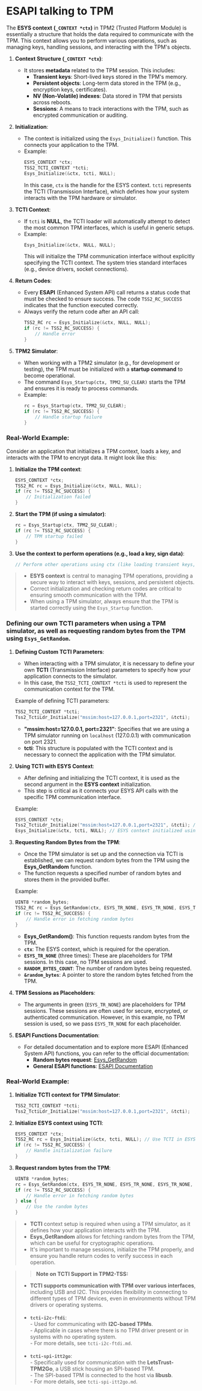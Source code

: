 # ESAPI talking to TPM

The **ESYS context** **(`_CONTEXT *ctx`)** in TPM2 (Trusted Platform Module) is essentially a structure that holds the data required to communicate with the TPM. This context allows you to perform various operations, such as managing keys, handling sessions, and interacting with the TPM's objects.

1. **Context Structure (`_CONTEXT *ctx`)**:
   - It stores **metadata** related to the TPM session. This includes:
     - **Transient keys**: Short-lived keys stored in the TPM's memory.
     - **Persistent objects**: Long-term data stored in the TPM (e.g., encryption keys, certificates).
     - **NV (Non-Volatile) indexes**: Data stored in TPM that persists across reboots.
     - **Sessions**: A means to track interactions with the TPM, such as encrypted communication or auditing.

2. **Initialization**:
   - The context is initialized using the `Esys_Initialize()` function. This connects your application to the TPM.
   - Example:
     ```c
     ESYS_CONTEXT *ctx;
     TSS2_TCTI_CONTEXT *tcti;
     Esys_Initialize(&ctx, tcti, NULL);
     ```
     In this case, `ctx` is the handle for the ESYS context. `tcti` represents the TCTI (Transmission Interface), which defines how your system interacts with the TPM hardware or simulator.

3. **TCTI Context**:
   - If `tcti` is **NULL**, the TCTI loader will automatically attempt to detect the most common TPM interfaces, which is useful in generic setups.
   - Example:
     ```c
     Esys_Initialize(&ctx, NULL, NULL);
     ```
     This will initialize the TPM communication interface without explicitly specifying the TCTI context. The system tries standard interfaces (e.g., device drivers, socket connections).

4. **Return Codes**:
   - Every **ESAPI** (Enhanced System API) call returns a status code that must be checked to ensure success. The code `TSS2_RC_SUCCESS` indicates that the function executed correctly.
   - Always verify the return code after an API call:
     ```c
     TSS2_RC rc = Esys_Initialize(&ctx, NULL, NULL);
     if (rc != TSS2_RC_SUCCESS) {
         // Handle error
     }
     ```

5. **TPM2 Simulator**:
   - When working with a TPM2 simulator (e.g., for development or testing), the TPM must be initialized with a **startup command** to become operational.
   - The command `Esys_Startup(ctx, TPM2_SU_CLEAR)` starts the TPM and ensures it is ready to process commands.
   - Example:
     ```c
     rc = Esys_Startup(ctx, TPM2_SU_CLEAR);
     if (rc != TSS2_RC_SUCCESS) {
         // Handle startup failure
     }
     ```

### Real-World Example:
Consider an application that initializes a TPM context, loads a key, and interacts with the TPM to encrypt data. It might look like this:
1. **Initialize the TPM context**:
   ```c
   ESYS_CONTEXT *ctx;
   TSS2_RC rc = Esys_Initialize(&ctx, NULL, NULL);
   if (rc != TSS2_RC_SUCCESS) {
       // Initialization failed
   }
   ```

2. **Start the TPM (if using a simulator)**:
   ```c
   rc = Esys_Startup(ctx, TPM2_SU_CLEAR);
   if (rc != TSS2_RC_SUCCESS) {
       // TPM startup failed
   }
   ```

3. **Use the context to perform operations (e.g., load a key, sign data)**:
   ```c
   // Perform other operations using ctx (like loading transient keys, handling sessions, etc.)
   ```
>- **ESYS context** is central to managing TPM operations, providing a secure way to interact with keys, sessions, and persistent objects.
>- Correct initialization and checking return codes are critical to ensuring smooth communication with the TPM.
>- When using a TPM simulator, always ensure that the TPM is started correctly using the `Esys_Startup` function.


### Defining our own **TCTI parameters** when using a TPM simulator, as well as requesting random bytes from the TPM using **`Esys_GetRandom`**. 

1. **Defining Custom TCTI Parameters**:
   - When interacting with a TPM simulator, it is necessary to define your own **TCTI** (Transmission Interface) parameters to specify how your application connects to the simulator.
   - In this case, the `TSS2_TCTI_CONTEXT *tcti` is used to represent the communication context for the TPM.
   
   Example of defining TCTI parameters:
   ```c
   TSS2_TCTI_CONTEXT *tcti;
   Tss2_TctiLdr_Initialize("mssim:host=127.0.0.1,port=2321", &tcti);
   ```
   - **"mssim:host=127.0.0.1, port=2321"**: Specifies that we are using a TPM simulator running on `localhost` (127.0.0.1) with communication on port 2321.
   - **tcti**: This structure is populated with the TCTI context and is necessary to connect the application with the TPM simulator.

2. **Using TCTI with ESYS Context**:
   - After defining and initializing the TCTI context, it is used as the second argument in the **ESYS context** initialization.
   - This step is critical as it connects your ESYS API calls with the specific TPM communication interface.
   
   Example:
   ```c
   ESYS_CONTEXT *ctx;
   Tss2_TctiLdr_Initialize("mssim:host=127.0.0.1,port=2321", &tcti); // TCTI initialized
   Esys_Initialize(&ctx, tcti, NULL); // ESYS context initialized using the TCTI context
   ```

3. **Requesting Random Bytes from the TPM**:
   - Once the TPM simulator is set up and the connection via TCTI is established, we can request random bytes from the TPM using the **Esys_GetRandom** function.
   - The function requests a specified number of random bytes and stores them in the provided buffer.

   Example:
   ```c
   UINT8 *random_bytes;
   TSS2_RC rc = Esys_GetRandom(ctx, ESYS_TR_NONE, ESYS_TR_NONE, ESYS_TR_NONE, RANDOM_BYTES_COUNT, &random_bytes);
   if (rc != TSS2_RC_SUCCESS) {
       // Handle error in fetching random bytes
   }
   ```
   - **Esys_GetRandom()**: This function requests random bytes from the TPM.
   - **`ctx`**: The ESYS context, which is required for the operation.
   - **`ESYS_TR_NONE`** (three times): These are placeholders for TPM sessions. In this case, no TPM sessions are used.
   - **`RANDOM_BYTES_COUNT`**: The number of random bytes being requested.
   - **`&random_bytes`**: A pointer to store the random bytes fetched from the TPM.

4. **TPM Sessions as Placeholders**:
   - The arguments in green (`ESYS_TR_NONE`) are placeholders for TPM sessions. These sessions are often used for secure, encrypted, or authenticated communication. However, in this example, no TPM session is used, so we pass `ESYS_TR_NONE` for each placeholder.

5. **ESAPI Functions Documentation**:
   - For detailed documentation and to explore more ESAPI (Enhanced System API) functions, you can refer to the official documentation:
     - **Random bytes request**: [Esys_GetRandom](https://tpm2-tss.readthedocs.io/en/2.4.5/group__esys__getrandom.html)
     - **General ESAPI functions**: [ESAPI Documentation](https://tpm2-tss.readthedocs.io/en/2.4.5/group__esys__tpm.html)

### Real-World Example:
1. **Initialize TCTI context for TPM Simulator**:
   ```c
   TSS2_TCTI_CONTEXT *tcti;
   Tss2_TctiLdr_Initialize("mssim:host=127.0.0.1,port=2321", &tcti);  // Connect to simulator
   ```

2. **Initialize ESYS context using TCTI**:
   ```c
   ESYS_CONTEXT *ctx;
   TSS2_RC rc = Esys_Initialize(&ctx, tcti, NULL); // Use TCTI in ESYS initialization
   if (rc != TSS2_RC_SUCCESS) {
       // Handle initialization failure
   }
   ```

3. **Request random bytes from the TPM**:
   ```c
   UINT8 *random_bytes;
   rc = Esys_GetRandom(ctx, ESYS_TR_NONE, ESYS_TR_NONE, ESYS_TR_NONE, 16, &random_bytes); // Request 16 random bytes
   if (rc != TSS2_RC_SUCCESS) {
       // Handle error in fetching random bytes
   } else {
       // Use the random bytes
   }
   ```

>- **TCTI** context setup is required when using a TPM simulator, as it defines how your application interacts with the TPM.
>- **Esys_GetRandom** allows for fetching random bytes from the TPM, which can be useful for cryptographic operations.
>- It's important to manage sessions, initialize the TPM properly, and ensure you handle return codes to verify success in each operation.

>> **Note on TCTI Support in TPM2-TSS:**
> - **TCTI supports communication with TPM over various interfaces**, including USB and I2C. This provides flexibility in connecting to different types of TPM devices, even in environments without TPM drivers or operating systems.<br><br>
> - **`tcti-i2c-ftdi`**:<br>
     -  Used for communicating with **I2C-based TPMs**.<br>
     -  Applicable in cases where there is no TPM driver present or in systems with no operating system.<br>
     -  For more details, see `tcti-i2c-ftdi.md`.
    <br><br>
> - **`tcti-spi-itt2go`**:<br>
     -  Specifically used for communication with the **LetsTrust-TPM2Go**, a USB stick housing an SPI-based TPM.<br>
     -  The SPI-based TPM is connected to the host via **libusb**.<br>
     -  For more details, see `tcti-spi-itt2go.md`.


